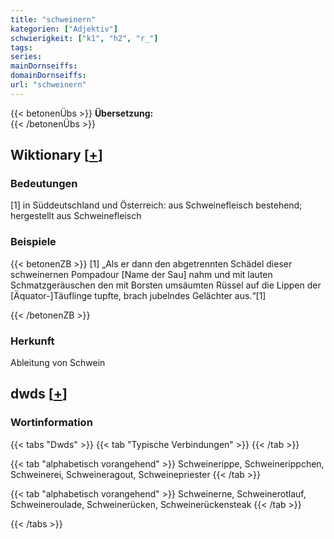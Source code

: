```yaml
---
title: "schweinern"
kategorien: ["Adjektiv"]
schwierigkeit: ["k1", "h2", "r_"]
tags:
series:
mainDornseiffs:
domainDornseiffs:
url: "schweinern"
---
```


{{< betonenÜbs >}}
**Übersetzung:**  
{{< /betonenÜbs >}}

## Wiktionary [[+](https://de.wiktionary.org/wiki/schweinern)]

### Bedeutungen
[1] in Süddeutschland und Österreich: aus Schweinefleisch bestehend; hergestellt aus Schweinefleisch  

### Beispiele
{{< betonenZB >}}
[1] „Als er dann den abgetrennten Schädel dieser schweinernen Pompadour [Name der Sau] nahm und mit lauten Schmatzgeräuschen den mit Borsten umsäumten Rüssel auf die Lippen der [Äquator-]Täuflinge tupfte, brach jubelndes Gelächter aus.“[1]  

{{< /betonenZB >}}
### Herkunft
Ableitung von Schwein  



## dwds [[+](https://www.dwds.de/wb/schweinern)]

### Wortinformation
{{< tabs "Dwds" >}}
{{< tab "Typische Verbindungen" >}}
{{< /tab >}}

{{< tab "alphabetisch vorangehend" >}}
Schweinerippe, Schweinerippchen, Schweinerei, Schweineragout, Schweinepriester
{{< /tab >}}

{{< tab "alphabetisch vorangehend" >}}
Schweinerne, Schweinerotlauf, Schweineroulade, Schweinerücken, Schweinerückensteak
{{< /tab >}}

{{< /tabs >}}

